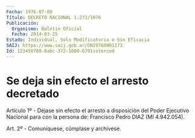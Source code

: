 ```yaml
---
Fecha: 1976-07-08
Título: DECRETO NACIONAL 1.273/1976
Publicación:
  Organismo: Boletín Oficial
  Fecha: 2014-03-25
Estado: Individual, Solo Modificatoria o Sin Eficacia
SAIJ: https://www.saij.gob.ar/DN19760001273
Id: 123456789-0abc-372-1000-6791soterced
---
```

# Se deja sin efecto el arresto decretado

<a id="1"></a>
Artículo 1º - Déjase sin efecto el arresto a disposición del Poder Ejecutivo Nacional para con la persona de: Francisco Pedro DIAZ (MI 4.942.054).

<a id="2"></a>
Art. 2º - Comuníquese, cúmplase y archívese.
